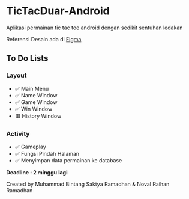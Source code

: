 # TicTacDuar-Android
Aplikasi permainan tic tac toe android dengan sedikit sentuhan ledakan

Referensi Desain ada di [Figma](https://www.figma.com/file/BngUlG3CqpxcpFbMbrGUnu/Tic-tac-duar?type=design&node-id=0-1&mode=design&t=ODtLRnmWahPp28tx-0)

## To Do Lists
### Layout
- ✅ Main Menu
- ✅ Name Window
- ✅ Game Window
- ✅ Win Window
- 🟥 History Window

### Activity
- ✅ Gameplay
- ✅ Fungsi Pindah Halaman
- ✅ Menyimpan data permainan ke database

**Deadline : 2 minggu lagi**



Created by Muhammad Bintang Saktya Ramadhan & Noval Raihan Ramadhan
